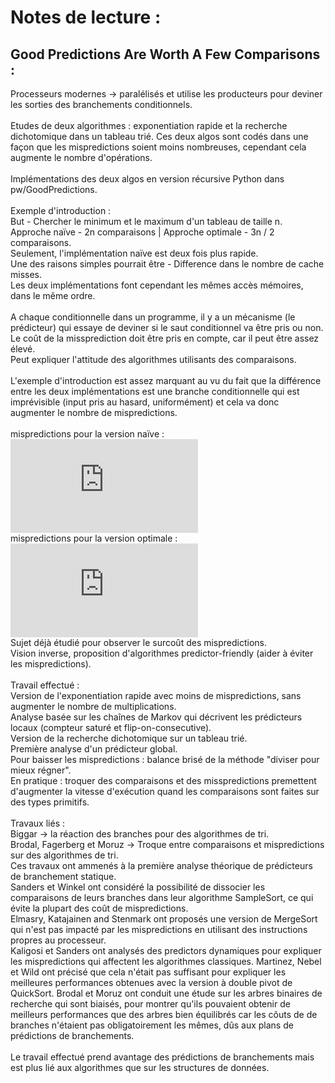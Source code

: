 # Notes de lecture :

## Good Predictions Are Worth A Few Comparisons :

Processeurs modernes -> paralélisés et utilise les producteurs pour deviner les sorties des branchements conditionnels. <br />
<br />
Etudes de deux algorithmes : exponentiation rapide et la recherche dichotomique dans un tableau trié.
Ces deux algos sont codés dans une façon que les mispredictions soient moins nombreuses, cependant cela augmente le nombre d'opérations. <br />
<br />
Implémentations des deux algos en version récursive Python dans pw/GoodPredictions. <br />
<br />
Exemple d'introduction : <br />
But - Chercher le minimum et le maximum d'un tableau de taille n. <br />
Approche naïve - 2n comparaisons | Approche optimale - 3n / 2 comparaisons. <br />
Seulement, l'implémentation naïve est deux fois plus rapide. <br />
Une des raisons simples pourrait être - Difference dans le nombre de cache misses. <br />
Les deux implémentations font cependant les mêmes accès mémoires, dans le même ordre. <br />
<br />
A chaque conditionnelle dans un programme, il y a un mécanisme (le prédicteur) qui essaye de deviner si le saut conditionnel va être pris ou non. <br />
Le coût de la missprediction doit être pris en compte, car il peut être assez élevé. <br />
Peut expliquer l'attitude des algorithmes utilisants des comparaisons. <br />
<br />
L'exemple d'introduction est assez marquant au vu du fait que la différence entre les deux implémentations est une branche conditionnelle qui est imprévisible (input pris au hasard, uniformément) et cela va donc augmenter le nombre de mispredictions. <br />
<br />
mispredictions pour la version naïve :  ![thetaresult](http://www.sciweavers.org/tex2img.php?eq=%20%5CTheta%20%28log%28n%29%29&bc=White&fc=Black&im=jpg&fs=12&ff=arev&edit=0) <br />
mispredictions pour la version optimale : ![thetaresult](http://www.sciweavers.org/tex2img.php?eq=%20%5CTheta%20%28n%29&bc=White&fc=Black&im=jpg&fs=12&ff=arev&edit=0) <br />
Sujet déjà étudié pour observer le surcoût des mispredictions.<br />
Vision inverse, proposition d'algorithmes predictor-friendly (aider à éviter les mispredictions).<br />
<br />
Travail effectué : <br />
Version de l'exponentiation rapide avec moins de mispredictions, sans augmenter le nombre de multiplications. <br />
Analyse basée sur les chaînes de Markov qui décrivent les prédicteurs locaux (compteur saturé et flip-on-consecutive). <br />
Version de la recherche dichotomique sur un tableau trié. <br />
Première analyse d'un prédicteur global. <br />
Pour baisser les mispredictions : balance brisé de la méthode "diviser pour mieux régner". <br />
En pratique : troquer des comparaisons et des misspredictions premettent d'augmenter la vitesse d'exécution quand les comparaisons sont faites sur des types primitifs. <br />
<br />
Travaux liés : <br />
Biggar -> la réaction des branches pour des algorithmes de tri. <br />
Brodal, Fagerberg et Moruz -> Troque entre comparaisons et mispredictions sur des algorithmes de tri. <br />
Ces travaux ont ammenés à la première analyse théorique de prédicteurs de branchement statique. <br />
Sanders et Winkel ont considéré la possibilité de dissocier les comparaisons de leurs branches dans leur algorithme SampleSort, ce qui évite la plupart des coût de mispredictions. <br />
Elmasry, Katajainen and Stenmark ont proposés une version de MergeSort qui n'est pas impacté par les mispredictions en utilisant des instructions propres au processeur.<br />
Kaligosi et Sanders ont analysés des predictors dynamiques pour expliquer les mispredictions qui affectent les algorithmes classiques.
Martinez, Nebel et Wild ont précisé que cela n'était pas suffisant pour expliquer les meilleures performances obtenues avec la version à double pivot de QuickSort.
Brodal et Moruz ont conduit une étude sur les arbres binaires de recherche qui sont biaisés, pour montrer qu'ils pouvaient obtenir de meilleurs performances que des arbres bien équilibrés car les côuts de de branches n'étaient pas obligatoirement les mêmes, dûs aux plans de prédictions de branchements. <br />
<br />
Le travail effectué prend avantage des prédictions de branchements mais est plus lié aux algorithmes que sur les structures de données. <br />
<br />









